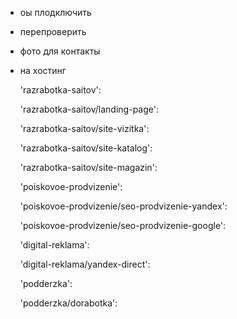 - оы плодключить
- перепроверить
- фото для контакты
- на хостинг



    'razrabotka-saitov':

    'razrabotka-saitov/landing-page':

    'razrabotka-saitov/site-vizitka':

    'razrabotka-saitov/site-katalog': 

    'razrabotka-saitov/site-magazin':

    'poiskovoe-prodvizenie': 

    'poiskovoe-prodvizenie/seo-prodvizenie-yandex':

    'poiskovoe-prodvizenie/seo-prodvizenie-google':

    'digital-reklama':

    'digital-reklama/yandex-direct':

    'podderzka':

    'podderzka/dorabotka':